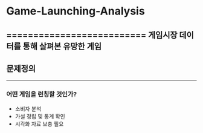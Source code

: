 # Game-Launching-Analysis
==========================
게임시장 데이터를 통해 살펴본 유망한 게임
-------------------------------------------
## 문제정의
------------------------
### 어떤 게임을 런칭할 것인가?
* 소비자 분석
* 가설 정립 및 통계 확인
* 시각화 자료 보충 필요
